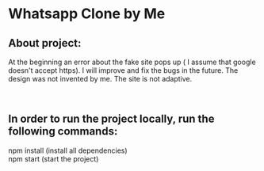 # Whatsapp Clone by Me

## About project:

At the beginning an error about the fake site pops up ( I assume that google doesn't accept https). I will improve and fix the bugs in the future. The design was not invented by me. The site is not adaptive.

<br>

## In order to run the project locally, run the following commands:
npm install (install all dependencies) <br>
npm start (start the project)
